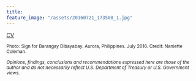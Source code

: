```yaml
---
title:
feature_image: "/assets/20160721_173508_1.jpg"
---
```



[CV](/assets/ETroland_CV_AUG2018_gen3.pdf)

<small>Photo: Sign for Barangay Dibayabay. Aurora, Philippines. July 2016. Credit: Naniette Coleman.</small>


<small><i>Opinions, findings, conclusions and recommendations expressed here are those of the author and do not necessarily reflect U.S. Department of Treasury or U.S. Government views.</i></small>
